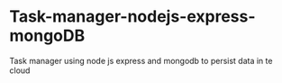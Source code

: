 # Task-manager-nodejs-express-mongoDB
Task manager using node js express and mongodb to persist data in te cloud 
